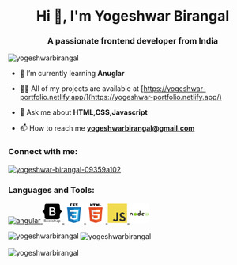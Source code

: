 <h1 align="center">Hi 👋, I'm Yogeshwar Birangal</h1>
<h3 align="center">A passionate frontend developer from India</h3>

<p align="left"> <img src="https://komarev.com/ghpvc/?username=yogeshwarbirangal&label=Profile%20views&color=0e75b6&style=flat" alt="yogeshwarbirangal" /> </p>

- 🌱 I’m currently learning **Anuglar**

- 👨‍💻 All of my projects are available at [https://yogeshwar-portfolio.netlify.app/](https://yogeshwar-portfolio.netlify.app/)

- 💬 Ask me about **HTML,CSS,Javascript**

- 📫 How to reach me **yogeshwarbirangal@gmail.com**

<h3 align="left">Connect with me:</h3>
<p align="left">
<a href="https://linkedin.com/in/yogeshwar-birangal-09359a102" target="blank"><img align="center" src="https://raw.githubusercontent.com/rahuldkjain/github-profile-readme-generator/master/src/images/icons/Social/linked-in-alt.svg" alt="yogeshwar-birangal-09359a102" height="30" width="40" /></a>
</p>

<h3 align="left">Languages and Tools:</h3>
<p align="left"> <a href="https://angular.io" target="_blank" rel="noreferrer"> <img src="https://angular.io/assets/images/logos/angular/angular.svg" alt="angular" width="40" height="40"/> </a> <a href="https://getbootstrap.com" target="_blank" rel="noreferrer"> <img src="https://raw.githubusercontent.com/devicons/devicon/master/icons/bootstrap/bootstrap-plain-wordmark.svg" alt="bootstrap" width="40" height="40"/> </a> <a href="https://www.w3schools.com/css/" target="_blank" rel="noreferrer"> <img src="https://raw.githubusercontent.com/devicons/devicon/master/icons/css3/css3-original-wordmark.svg" alt="css3" width="40" height="40"/> </a> <a href="https://www.w3.org/html/" target="_blank" rel="noreferrer"> <img src="https://raw.githubusercontent.com/devicons/devicon/master/icons/html5/html5-original-wordmark.svg" alt="html5" width="40" height="40"/> </a> <a href="https://developer.mozilla.org/en-US/docs/Web/JavaScript" target="_blank" rel="noreferrer"> <img src="https://raw.githubusercontent.com/devicons/devicon/master/icons/javascript/javascript-original.svg" alt="javascript" width="40" height="40"/> </a> <a href="https://nodejs.org" target="_blank" rel="noreferrer"> <img src="https://raw.githubusercontent.com/devicons/devicon/master/icons/nodejs/nodejs-original-wordmark.svg" alt="nodejs" width="40" height="40"/> </a> </p>

<p><img align="left" src="https://github-readme-stats.vercel.app/api/top-langs?username=yogeshwarbirangal&show_icons=true&locale=en&layout=compact" alt="yogeshwarbirangal" /></p>

<p>&nbsp;<img align="center" src="https://github-readme-stats.vercel.app/api?username=yogeshwarbirangal&show_icons=true&locale=en" alt="yogeshwarbirangal" /></p>

<p><img align="center" src="https://github-readme-streak-stats.herokuapp.com/?user=yogeshwarbirangal&" alt="yogeshwarbirangal" /></p>
